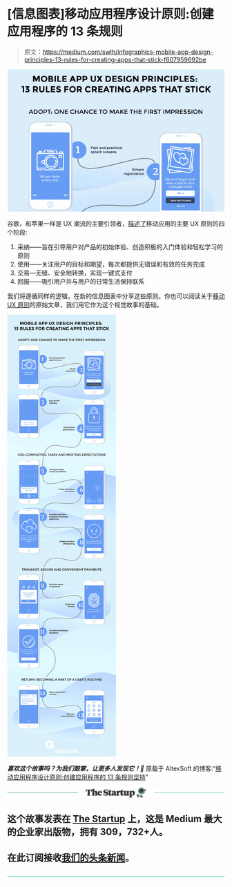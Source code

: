 # [信息图表]移动应用程序设计原则:创建应用程序的 13 条规则

> 原文：<https://medium.com/swlh/infographics-mobile-app-design-principles-13-rules-for-creating-apps-that-stick-f607959692be>

![](img/c573eabb6a0dd0faea48c0271781ebaa.png)

谷歌，和苹果一样是 UX 潮流的主要引领者，[描述了](https://www.thinkwithgoogle.com/intl/en-gb/advertising-channels/mobile/mobile-app-ux-principles-improving-user-experience/)移动应用的主要 UX 原则的四个阶段:

1.  采纳——旨在引导用户对产品的初始体验、创造积极的入门体验和轻松学习的原则
2.  使用——关注用户的目标和期望，每次都提供无错误和有效的任务完成
3.  交易—无缝、安全地转换，实现一键式支付
4.  回报——吸引用户并与用户的日常生活保持联系

我们将遵循同样的逻辑，在新的信息图表中分享这些原则。你也可以阅读关于[移动 UX 原则](https://www.altexsoft.com/blog/mobile/mobile-app-ux-design-principles-15-rules-for-creating-apps-that-stick/#utm_source=MediumCom&utm_medium=referral)的原始文章，我们用它作为这个视觉故事的基础。

![](img/32461e779a1d3895a791313854aad4d6.png)

***喜欢这个故事吗？为我们鼓掌，让更多人发现它！👏***
原载于 AltexSoft 的博客:“[移动应用程序设计原则:创建应用程序的 13 条规则坚持](https://www.altexsoft.com/infographics/mobile-app-design-principles-13-rules-for-creating-apps-that-stick/#utm_source=MediumCom&utm_medium=referral)”

[![](img/308a8d84fb9b2fab43d66c117fcc4bb4.png)](https://medium.com/swlh)

## 这个故事发表在 [The Startup](https://medium.com/swlh) 上，这是 Medium 最大的企业家出版物，拥有 309，732+人。

## 在此订阅接收[我们的头条新闻](http://growthsupply.com/the-startup-newsletter/)。

[![](img/b0164736ea17a63403e660de5dedf91a.png)](https://medium.com/swlh)